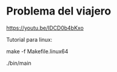 # Problema del viajero

https://youtu.be/IDCD0b4bKxo

Tutorial para linux:

make -f Makefile.linux64

./bin/main
